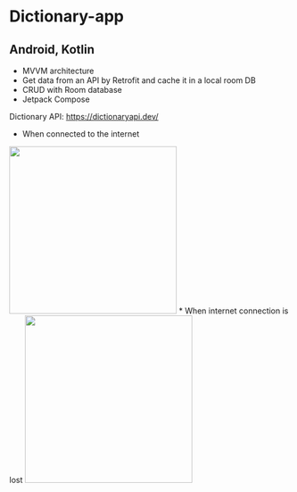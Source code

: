 # Dictionary-app

## Android, Kotlin

+ MVVM architecture
+ Get data from an API by Retrofit and cache it in a local room DB
+ CRUD with Room database
+ Jetpack Compose

Dictionary API:
https://dictionaryapi.dev/


* When connected to the internet
<img src="https://github.com/hoductrihcmut123/Dictionary-app/assets/76983358/d69d741e-7178-4e9e-af4b-1b49324b480e" width="300">
* When internet connection is lost
<img src="https://github.com/hoductrihcmut123/Dictionary-app/assets/76983358/fbbb54bc-2f73-48e0-8a3a-446f4f3ff3b1" width="300">
